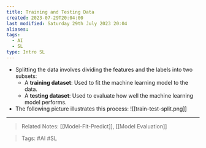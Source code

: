 ```yaml
---
title: Training and Testing Data
created: 2023-07-29T20:04:00
last modified: Saturday 29th July 2023 20:04
aliases: 
tags:
  - AI
  - SL
type: Intro SL
---
```

- Splitting the data involves dividing the features and the labels into two subsets:
	- A **training dataset**: Used to fit the machine learning model to the data.
	- A **testing dataset**: Used to evaluate how well the machine learning model performs.
- The following picture illustrates this process:
![[train-test-split.png]]
---
>Related Notes: [[Model-Fit-Predict]], [[Model Evaluation]]

>Tags: #AI #SL 

